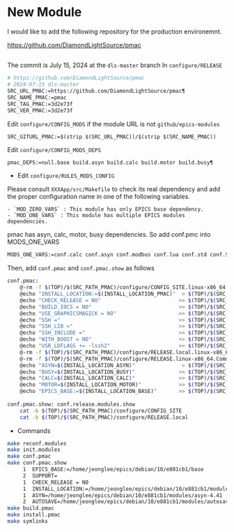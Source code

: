 # New Module

I would like to add the following repository for the production environemnt.

https://github.com/DiamondLightSource/pmac

##

The commit is July 15, 2024 at the `dls-master` branch
In `configure/RELEASE`


```bash
# https://github.com/DiamondLightSource/pmac
# 2024-07-15 dls-master
SRC_URL_PMAC:=https://github.com/DiamondLightSource/pmac¶
SRC_NAME_PMAC:=pmac
SRC_TAG_PMAC:=3d2e73f
SRC_VER_PMAC:=3d2e73f
```

 Edit `configure/CONFIG_MODS` if the module URL is not `github/epics-modules`

```
SRC_GITURL_PMAC:=$(strip $(SRC_URL_PMAC))/$(strip $(SRC_NAME_PMAC))
```

 Edit `configure/CONFIG_MODS_DEPS`

```bash
pmac_DEPS:=null.base build.asyn build.calc build.motor build.busy¶
```



* Edit `configure/RULES_MODS_CONFIG`

Please consult `XXXApp/src/Makefile` to check its real dependency and add the proper configuration name in one of the following variables.

    - `MOD_ZERO_VARS` : This module has only EPICS base dependency.
    - `MOD_ONE_VARS` : This module has multiple EPICS modules dependencies.

pmac has asyn, calc, motor, busy dependencies. So add conf.pmc into MODS_ONE_VARS

```bash
MODS_ONE_VARS:=conf.calc conf.asyn conf.modbus conf.lua conf.std conf.StreamDevice conf.busy conf.scaler conf.mca conf.pmac
```
Then, add `conf.pmac` and `conf.pmac.show` as follows

```bash
conf.pmac:
	@-rm -f $(TOP)/$(SRC_PATH_PMAC)/configure/CONFIG_SITE.linux-x86_64.Common
	@echo "INSTALL_LOCATION:=$(INSTALL_LOCATION_PMAC)"  > $(TOP)/$(SRC_PATH_PMAC)/configure/CONFIG_SITE
	@echo "CHECK_RELEASE = NO"                         >> $(TOP)/$(SRC_PATH_PMAC)/configure/CONFIG_SITE
	@echo "BUILD_IOCS = NO"                            >> $(TOP)/$(SRC_PATH_PMAC)/configure/CONFIG_SITE
	@echo "USE_GRAPHICSMAGICK = NO"                    >> $(TOP)/$(SRC_PATH_PMAC)/configure/CONFIG_SITE
	@echo "SSH ="                                      >> $(TOP)/$(SRC_PATH_PMAC)/configure/CONFIG_SITE
	@echo "SSH_LIB ="                                  >> $(TOP)/$(SRC_PATH_PMAC)/configure/CONFIG_SITE
	@echo "SSH_INCLUDE ="                              >> $(TOP)/$(SRC_PATH_PMAC)/configure/CONFIG_SITE
	@echo "WITH_BOOST = NO"                            >> $(TOP)/$(SRC_PATH_PMAC)/configure/CONFIG_SITE
	@echo "USR_LDFLAGS += -lssh2"                      >> $(TOP)/$(SRC_PATH_PMAC)/configure/CONFIG_SITE
	@-rm -f $(TOP)/$(SRC_PATH_PMAC)/configure/RELEASE.local.linux-x86_64
	@-rm -f $(TOP)/$(SRC_PATH_PMAC)/configure/RELEASE.linux-x86_64.Common
	@echo "ASYN=$(INSTALL_LOCATION_ASYN)"               > $(TOP)/$(SRC_PATH_PMAC)/configure/RELEASE.local
	@echo "BUSY=$(INSTALL_LOCATION_BUSY)"              >> $(TOP)/$(SRC_PATH_PMAC)/configure/RELEASE.local
	@echo "CALC=$(INSTALL_LOCATION_CALC)"              >> $(TOP)/$(SRC_PATH_PMAC)/configure/RELEASE.local
	@echo "MOTOR=$(INSTALL_LOCATION_MOTOR)"            >> $(TOP)/$(SRC_PATH_PMAC)/configure/RELEASE.local
	@echo "EPICS_BASE:=$(INSTALL_LOCATION_BASE)"       >> $(TOP)/$(SRC_PATH_PMAC)/configure/RELEASE.local
	
conf.pmac.show: conf.release.modules.show
	cat -b $(TOP)/$(SRC_PATH_PMAC)/configure/CONFIG_SITE
	cat -b $(TOP)/$(SRC_PATH_PMAC)/configure/RELEASE.local
```

* Commands 

```bash
make reconf.modules
make init.modules
make conf.pmac
make conf.pmac.show
     1	EPICS_BASE:=/home/jeonglee/epics/debian/10/e881cb1/base
     2	SUPPORT=
     1	CHECK_RELEASE = NO
     1	INSTALL_LOCATION:=/home/jeonglee/epics/debian/10/e881cb1/modules/scaler-c7c0bf9
     1	ASYN=/home/jeonglee/epics/debian/10/e881cb1/modules/asyn-4.41
     2	AUTOSAVE=/home/jeonglee/epics/debian/10/e881cb1/modules/autosave-5.10.2
make build.pmac
make install.pmac
make symlinks
```

